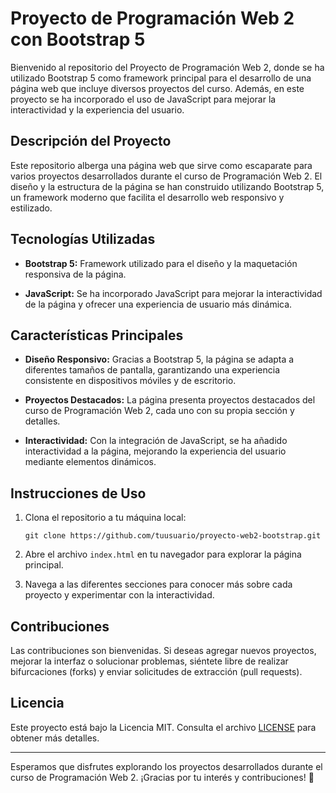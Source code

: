# Proyecto de Programación Web 2 con Bootstrap 5

Bienvenido al repositorio del Proyecto de Programación Web 2, donde se ha utilizado Bootstrap 5 como framework principal para el desarrollo de una página web que incluye diversos proyectos del curso. Además, en este proyecto se ha incorporado el uso de JavaScript para mejorar la interactividad y la experiencia del usuario.

## Descripción del Proyecto

Este repositorio alberga una página web que sirve como escaparate para varios proyectos desarrollados durante el curso de Programación Web 2. El diseño y la estructura de la página se han construido utilizando Bootstrap 5, un framework moderno que facilita el desarrollo web responsivo y estilizado.

## Tecnologías Utilizadas

- **Bootstrap 5:** Framework utilizado para el diseño y la maquetación responsiva de la página.
  
- **JavaScript:** Se ha incorporado JavaScript para mejorar la interactividad de la página y ofrecer una experiencia de usuario más dinámica.

## Características Principales

- **Diseño Responsivo:** Gracias a Bootstrap 5, la página se adapta a diferentes tamaños de pantalla, garantizando una experiencia consistente en dispositivos móviles y de escritorio.

- **Proyectos Destacados:** La página presenta proyectos destacados del curso de Programación Web 2, cada uno con su propia sección y detalles.

- **Interactividad:** Con la integración de JavaScript, se ha añadido interactividad a la página, mejorando la experiencia del usuario mediante elementos dinámicos.

## Instrucciones de Uso

1. Clona el repositorio a tu máquina local:
   ```
   git clone https://github.com/tuusuario/proyecto-web2-bootstrap.git
   ```

2. Abre el archivo `index.html` en tu navegador para explorar la página principal.

3. Navega a las diferentes secciones para conocer más sobre cada proyecto y experimentar con la interactividad.

## Contribuciones

Las contribuciones son bienvenidas. Si deseas agregar nuevos proyectos, mejorar la interfaz o solucionar problemas, siéntete libre de realizar bifurcaciones (forks) y enviar solicitudes de extracción (pull requests).

## Licencia

Este proyecto está bajo la Licencia MIT. Consulta el archivo [LICENSE](LICENSE) para obtener más detalles.

---

Esperamos que disfrutes explorando los proyectos desarrollados durante el curso de Programación Web 2. ¡Gracias por tu interés y contribuciones! 🚀
